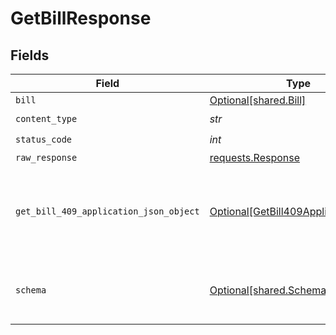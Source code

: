 # GetBillResponse


## Fields

| Field                                                                                       | Type                                                                                        | Required                                                                                    | Description                                                                                 |
| ------------------------------------------------------------------------------------------- | ------------------------------------------------------------------------------------------- | ------------------------------------------------------------------------------------------- | ------------------------------------------------------------------------------------------- |
| `bill`                                                                                      | [Optional[shared.Bill]](../../models/shared/bill.md)                                        | :heavy_minus_sign:                                                                          | Success                                                                                     |
| `content_type`                                                                              | *str*                                                                                       | :heavy_check_mark:                                                                          | N/A                                                                                         |
| `status_code`                                                                               | *int*                                                                                       | :heavy_check_mark:                                                                          | N/A                                                                                         |
| `raw_response`                                                                              | [requests.Response](https://requests.readthedocs.io/en/latest/api/#requests.Response)       | :heavy_minus_sign:                                                                          | N/A                                                                                         |
| `get_bill_409_application_json_object`                                                      | [Optional[GetBill409ApplicationJSON]](../../models/operations/getbill409applicationjson.md) | :heavy_minus_sign:                                                                          | The data type's dataset has not been requested or is still syncing.                         |
| `schema`                                                                                    | [Optional[shared.Schema]](../../models/shared/schema.md)                                    | :heavy_minus_sign:                                                                          | Your API request was not properly authorized.                                               |